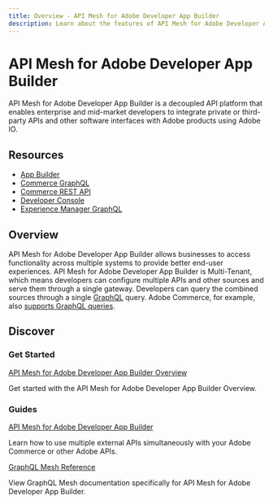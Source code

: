 ```yaml
---
title: Overview - API Mesh for Adobe Developer App Builder
description: Learn about the features of API Mesh for Adobe Developer App Builder.
---
```


<Hero slots="heading, text"/>

# API Mesh for Adobe Developer App Builder

API Mesh for Adobe Developer App Builder is a decoupled API platform that enables enterprise and mid-market developers to integrate private or third-party APIs and other software interfaces with Adobe products using Adobe IO.

<Resources slots="heading, links"/>

## Resources

*  [App Builder](https://developer.adobe.com/app-builder/docs/overview/)
*  [Commerce GraphQL](https://devdocs.magento.com/guides/v2.4/graphql/)
*  [Commerce REST API](https://devdocs.magento.com/guides/v2.4/rest/bk-rest.html)
*  [Developer Console](https://developer.adobe.com/developer-console/docs/guides/)
*  [Experience Manager GraphQL](https://experienceleague.adobe.com/docs/experience-manager-cloud-service/content/headless/graphql-api/content-fragments.html)

## Overview

API Mesh for Adobe Developer App Builder allows businesses to access functionality across multiple systems to provide better end-user experiences. API Mesh for Adobe Developer App Builder is Multi-Tenant, which means developers can configure multiple APIs and other sources and serve them through a single gateway. Developers can query the combined sources through a single [GraphQL] query. Adobe Commerce, for example, also [supports GraphQL queries].

## Discover

<DiscoverBlock width="100%" slots="heading, link, text"/>

### Get Started

[API Mesh for Adobe Developer App Builder Overview](gateway/overview.md)

Get started with the API Mesh for Adobe Developer App Builder Overview.

<DiscoverBlock slots="heading, link, text"/>

### Guides

[API Mesh for Adobe Developer App Builder](../gateway/)

Learn how to use multiple external APIs simultaneously with your Adobe Commerce or other Adobe APIs.

<DiscoverBlock slots="link, text"/>

[GraphQL Mesh Reference](../reference/)

View GraphQL Mesh documentation specifically for API Mesh for Adobe Developer App Builder.

<!-- Link Definitions -->

[GraphQL]: https://graphql.org/
[supports GraphQL queries]: https://devdocs.magento.com/guides/v2.4/graphql/index.html
